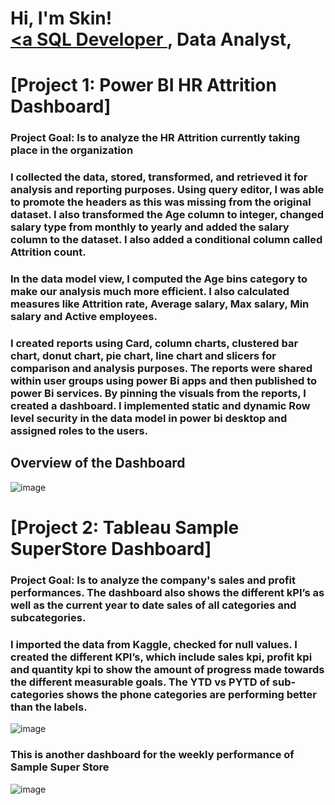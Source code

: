 # <h1>Hi, I'm Skin! <br/><a href="https://github.com/sirskin01/try01"> <a SQL Developer </a>, <a> Data Analyst</a>,</h1>
# [Project 1: Power BI HR Attrition Dashboard] 

### Project Goal: Is to analyze the HR Attrition currently taking place in the organization

### I collected the data, stored, transformed, and retrieved it for analysis and reporting purposes. Using query editor, I was able to promote the headers as this was missing from the original dataset.  I also transformed the Age column to integer, changed salary type from monthly to yearly and added the salary column to the dataset. I also added a conditional column called Attrition count.
### In the data model view, I computed the Age bins category to make our analysis much more efficient. I also calculated measures like Attrition rate, Average salary, Max salary, Min salary and Active employees.
### I created reports using Card, column charts, clustered bar chart, donut chart, pie chart, line chart and slicers for comparison and analysis purposes. The reports were shared within user groups using power Bi apps and then published to power Bi services. By pinning the visuals from the reports, I created a dashboard. I implemented static and dynamic Row level security in the data model in power bi desktop and assigned roles to the users.
## Overview of the Dashboard 
![image](https://github.com/sirskin01/try01/assets/144762826/2d3bdf81-4560-43a0-b4e8-e7c3381de747)

# [Project 2: Tableau Sample SuperStore Dashboard] 

### Project Goal: Is to analyze the company's sales and profit performances. The dashboard also shows the different kPI’s as well as the current year to date sales of all categories and subcategories. 
### I imported the data from Kaggle, checked for null values. I created the different KPI’s, which include sales kpi, profit kpi and quantity kpi to show the amount of progress made towards the different measurable goals. The YTD vs PYTD of sub-categories shows the phone categories are performing better than the labels. 
![image](https://github.com/sirskin01/try01/assets/144762826/2eea9331-85a1-4261-b54e-4ed490ed2485)

### This is another dashboard for the weekly performance of Sample Super Store 
![image](https://github.com/sirskin01/try01/assets/144762826/c3339b6c-6060-4c7b-a05c-758fc93a48c8)


